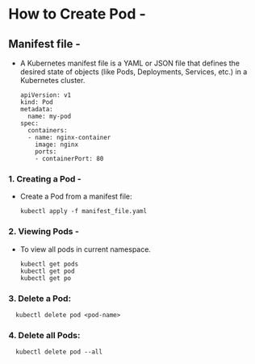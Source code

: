 # How to Create Pod -
## Manifest file -
- A Kubernetes manifest file is a YAML or JSON file that defines the desired state of objects (like Pods, Deployments, Services, etc.) in a Kubernetes cluster.

      apiVersion: v1
      kind: Pod
      metadata:
        name: my-pod
      spec:
        containers:
        - name: nginx-container
          image: nginx
          ports:
          - containerPort: 80







### 1. Creating a Pod -
- Create a Pod from a manifest file:

      kubectl apply -f manifest_file.yaml

### 2. Viewing Pods -
- To view all pods in current namespace.

      kubectl get pods
      kubectl get pod
      kubectl get po

### 3. Delete a Pod:

      kubectl delete pod <pod-name>

### 4. Delete all Pods:

      kubectl delete pod --all

  
